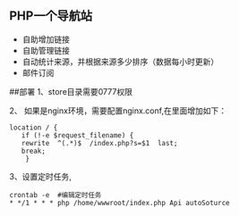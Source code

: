 ## PHP一个导航站
- 自助增加链接
- 自助管理链接
- 自动统计来源，并根据来源多少排序（数据每小时更新）
- 邮件订阅

##部署
1、store目录需要0777权限

2、 如果是nginx环境，需要配置nginx.conf,在里面增加如下：
``` ssh
location / { 
   if (!-e $request_filename) {
   rewrite  ^(.*)$  /index.php?s=$1  last;
   break;
    }
```

3、设置定时任务,
``` ssh
crontab -e  #编辑定时任务
* */1 * * * php /home/wwwroot/index.php Api autoSoturce
```